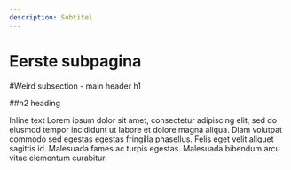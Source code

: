 ```yaml
---
description: Subtitel
---
```


# Eerste subpagina

\#Weird subsection - main header h1

\#\#h2 heading

Inline text Lorem ipsum dolor sit amet, consectetur adipiscing elit, sed do eiusmod tempor incididunt ut labore et dolore magna aliqua. Diam volutpat commodo sed egestas egestas fringilla phasellus. Felis eget velit aliquet sagittis id. Malesuada fames ac turpis egestas. Malesuada bibendum arcu vitae elementum curabitur.




